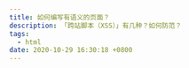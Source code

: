 ```yaml
---
title: 如何编写有语义的页面？
description: 「跨站脚本（XSS）」有几种？如何防范？
tags:
  - html
date: 2020-10-29 16:30:18 +0800
---
```


